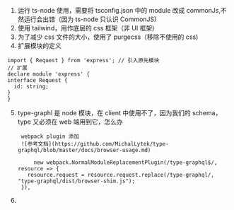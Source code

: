 1. 运行 ts-node 使用，需要将 tsconfig.json 中的 module 改成 commonJs,不然运行会出错（因为 ts-node 只认识 CommonJS)
2. 使用 tailwind，用作底层的 css 框架（非 UI 框架)
3. 为了减少 css 文件的大小，使用了 purgecss（移除不使用的 css)
4. 扩展模块的定义

```
import { Request } from 'express'; // 引入原先模块
// 扩展
declare module 'express' {
interface Request {
  id: string;
}
}
```

5. type-graphl 是 node 模块，在 client 中使用不了，因为我们的 schema，type 又必须在 web 端用到它，怎么办
   ```
    webpack plugin 添加
    ![参考文档](https://github.com/MichalLytek/type-graphql/blob/master/docs/browser-usage.md)

        new webpack.NormalModuleReplacementPlugin(/type-graphql$/, resource => {
      resource.request = resource.request.replace(/type-graphql/, "type-graphql/dist/browser-shim.js");
    }),
   ```
6.
